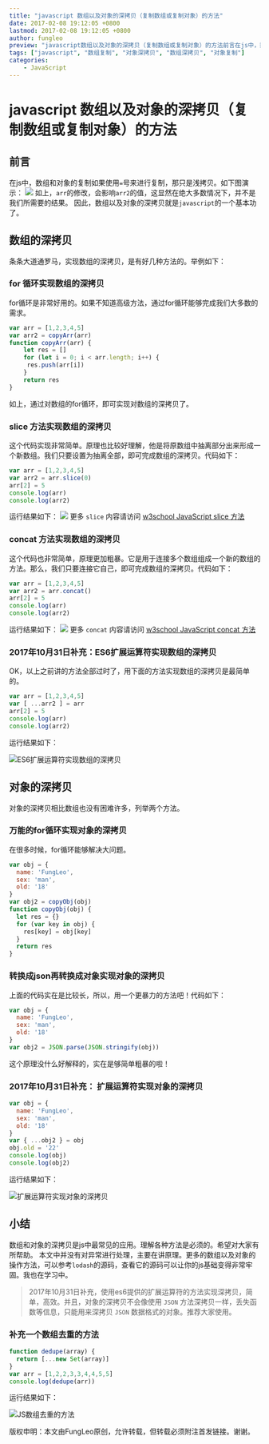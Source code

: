 ```yaml
---
title: "javascript 数组以及对象的深拷贝（复制数组或复制对象）的方法"
date: 2017-02-08 19:12:05 +0800
lastmod: 2017-02-08 19:12:05 +0800
author: fungleo
preview: "javascript数组以及对象的深拷贝（复制数组或复制对象）的方法前言在js中，数组和对象的复制如果使用=号来进行复制，那只是浅拷贝。如下图演示：如上，arr的修改，会影响arr2的值，这显然在绝大多数情况下，并不是我们所需要的结果。因此，数组以及对象的深拷贝就是javascript的一个基本功了。数组的深拷贝条条大道通罗马，实现数组的深拷贝，是有好几种方法的。举例如下：for循环"
tags: ["javascript", "数组复制", "对象深拷贝", "数组深拷贝", "对象复制"]
categories:
    - JavaScript
---
```


# javascript 数组以及对象的深拷贝（复制数组或复制对象）的方法
## 前言
在js中，数组和对象的复制如果使用`=`号来进行复制，那只是浅拷贝。如下图演示：
![](http://ww2.sinaimg.cn/large/0060lm7Tgy1fcj55ijdmfj3084089glz.jpg)
如上，`arr`的修改，会影响`arr2`的值，这显然在绝大多数情况下，并不是我们所需要的结果。
因此，数组以及对象的深拷贝就是`javascript`的一个基本功了。
## 数组的深拷贝
条条大道通罗马，实现数组的深拷贝，是有好几种方法的。举例如下：
### for 循环实现数组的深拷贝
for循环是非常好用的。如果不知道高级方法，通过for循环能够完成我们大多数的需求。
```js
var arr = [1,2,3,4,5]
var arr2 = copyArr(arr)
function copyArr(arr) {
	let res = []
	for (let i = 0; i < arr.length; i++) {
	 res.push(arr[i])
	}
	return res
}
```
如上，通过对数组的for循环，即可实现对数组的深拷贝了。
### slice 方法实现数组的深拷贝
这个代码实现非常简单。原理也比较好理解，他是将原数组中抽离部分出来形成一个新数组。我们只要设置为抽离全部，即可完成数组的深拷贝。代码如下：
```js
var arr = [1,2,3,4,5]
var arr2 = arr.slice(0)
arr[2] = 5
console.log(arr)
console.log(arr2)
```
运行结果如下：
![](http://ww4.sinaimg.cn/large/0060lm7Tgy1fcj8i9uye5j305n03rmx8.jpg)
更多 `slice` 内容请访问 [w3school JavaScript slice 方法
](http://www.w3school.com.cn/jsref/jsref_slice_array.asp) 
### concat 方法实现数组的深拷贝
这个代码也非常简单，原理更加粗暴。它是用于连接多个数组组成一个新的数组的方法。那么，我们只要连接它自己，即可完成数组的深拷贝。代码如下：
```js
var arr = [1,2,3,4,5]
var arr2 = arr.concat()
arr[2] = 5
console.log(arr)
console.log(arr2)
```
运行结果如下：
![](http://ww1.sinaimg.cn/large/0060lm7Tgy1fcj8mi1kvtj305g043t8s.jpg)
更多 `concat` 内容请访问 [w3school JavaScript concat 方法
](http://www.w3school.com.cn/jsref/jsref_concat_array.asp) 

### 2017年10月31日补充：ES6扩展运算符实现数组的深拷贝

OK，以上之前讲的方法全部过时了，用下面的方法实现数组的深拷贝是最简单的。

```js
var arr = [1,2,3,4,5]
var [ ...arr2 ] = arr
arr[2] = 5
console.log(arr)
console.log(arr2)
```
运行结果如下：

![ES6扩展运算符实现数组的深拷贝](http://img.blog.csdn.net/20171031142723093?watermark/2/text/aHR0cDovL2Jsb2cuY3Nkbi5uZXQvRnVuZ0xlbw==/font/5a6L5L2T/fontsize/400/fill/I0JBQkFCMA==/dissolve/70/gravity/SouthEast)

## 对象的深拷贝
对象的深拷贝相比数组也没有困难许多，列举两个方法。
### 万能的for循环实现对象的深拷贝
在很多时候，for循环能够解决大问题。
```js
var obj = {
  name: 'FungLeo',
  sex: 'man',
  old: '18'
}
var obj2 = copyObj(obj)
function copyObj(obj) {
  let res = {}
  for (var key in obj) {
    res[key] = obj[key]
  }
  return res
}
```
### 转换成json再转换成对象实现对象的深拷贝
上面的代码实在是比较长，所以，用一个更暴力的方法吧！代码如下：

```js
var obj = {
  name: 'FungLeo',
  sex: 'man',
  old: '18'
}
var obj2 = JSON.parse(JSON.stringify(obj))
```
这个原理没什么好解释的，实在是够简单粗暴的啦！

### 2017年10月31日补充： 扩展运算符实现对象的深拷贝

```js
var obj = {
  name: 'FungLeo',
  sex: 'man',
  old: '18'
}
var { ...obj2 } = obj
obj.old = '22'
console.log(obj)
console.log(obj2)
```

运行结果如下：

![扩展运算符实现对象的深拷贝](http://img.blog.csdn.net/20171031143034799?watermark/2/text/aHR0cDovL2Jsb2cuY3Nkbi5uZXQvRnVuZ0xlbw==/font/5a6L5L2T/fontsize/400/fill/I0JBQkFCMA==/dissolve/70/gravity/SouthEast)


## 小结
数组和对象的深拷贝是js中最常见的应用。理解各种方法是必须的。希望对大家有所帮助。
本文中并没有对异常进行处理，主要在讲原理。更多的数组以及对象的操作方法，可以参考`lodash`的源码，查看它的源码可以让你的js基础变得非常牢固。我也在学习中。

> 2017年10月31日补充，使用es6提供的扩展运算符的方法实现深拷贝，简单，高效。并且，对象的深拷贝不会像使用 `JSON` 方法深拷贝一样，丢失函数等信息，只能用来深拷贝 `JSON` 数据格式的对象。推荐大家使用。

### 补充一个数组去重的方法

```js
function dedupe(array) {
  return [...new Set(array)]
}
var arr = [1,2,2,3,3,4,4,5,5]
console.log(dedupe(arr))
```

运行结果如下：

![JS数组去重的方法](http://img.blog.csdn.net/20171031143643115?watermark/2/text/aHR0cDovL2Jsb2cuY3Nkbi5uZXQvRnVuZ0xlbw==/font/5a6L5L2T/fontsize/400/fill/I0JBQkFCMA==/dissolve/70/gravity/SouthEast)

版权申明：本文由FungLeo原创，允许转载，但转载必须附注首发链接。谢谢。



